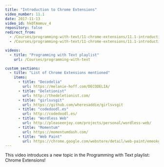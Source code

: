 ```yaml
---
title: "Introduction to Chrome Extensions"
video_number: 11.1
date: 2017-11-13
video_id: hkOTAmmuv_4
repository: false
redirect_from:
  - /Courses/programming-with-text/11-chrome-extensions/11.1-introduction
  - /Courses/programming-with-text/11-chrome-extensions/11.1-introduction.html

videos:
  - title: "Programming with Text playlist"
    url: /Courses/programming-with-text

custom_sections:
  - title: "List of Chrome Extensions mentioned"
    items:
      - title: "Decodelia"
        url: https://melanie-hoff.com/DECODELIA/
      - title: "Deletionist"
        url: http://thedeletionist.com/
      - title: "girlsvsgit"
        url: https://github.com/wheresaddie/girlsvsgit
      - title: "codedoodl.es"
        url: http://codedoodl.es/
      - title: "Wordless Web"
        url: http://pleaseenjoy.com/projects/personal/wordless-web/
      - title: "Momentum"
        url: https://momentumdash.com/
      - title: "Web Paint"
        url: https://chrome.google.com/webstore/detail/web-paint/emeokgokialpjadjaoeiplmnkjoaegng
---
```


This video introduces a new topic in the Programming with Text playlist: Chrome Extensions!
